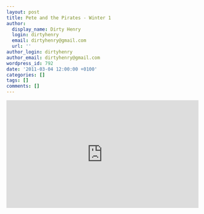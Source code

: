 ```yaml
---
layout: post
title: Pete and the Pirates - Winter 1
author:
  display_name: Dirty Henry
  login: dirtyhenry
  email: dirtyhenry@gmail.com
  url: ''
author_login: dirtyhenry
author_email: dirtyhenry@gmail.com
wordpress_id: 792
date: '2011-03-04 12:00:00 +0100'
categories: []
tags: []
comments: []
---
```

<iframe src="http://player.vimeo.com/video/18153281?title=0&amp;byline=0&amp;portrait=0&amp;color=ff0179" width="500" height="281" frameborder="0"></iframe>
